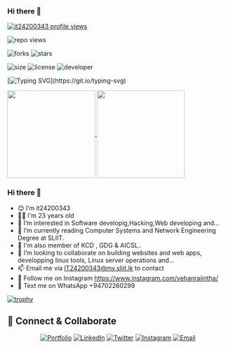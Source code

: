  ### Hi there 👋

 [![it24200343 profile views](https://u8views.com/api/v1/github/profiles/90745528/views/day-week-month-total-count.svg)](https://u8views.com/github/it24200343)

  ![repo views](https://hits.seeyoufarm.com/api/count/incr/badge.svg?url=https%3A%2F%2Fgithub.com%2Fit24200343%2Fit24200343&count_bg=%2379C83D&title_bg=%23555555&icon=gitpod.svg&icon_color=%23E7E7E7&title=Views&edge_flat=false)


![forks](https://img.shields.io/github/forks/it24200343/it24200343?label=Forks&style=social)
![stars](https://img.shields.io/github/stars/it24200343/it24200343?style=social)

![size](https://img.shields.io/github/repo-size/it24200343/it24200343?color=purple&label=Repo%20Size&style=plastic)
![license](https://img.shields.io/github/license/it24200343/X-UI-English-?color=purple&label=License&style=plastic)
![developer](https://img.shields.io/static/v1?label=Author&message=Vehan%20Rajintha&color=purple&style=plastic)



[![Typing SVG](https://readme-typing-svg.demolab.com?font=Young+Serif&pause=1000&color=8706E1FF&center=true&vCenter=true&random=false&width=435&lines=Hey+I'm+IT+24200343;Don't+Forget+To+Follow+Me...)](https://git.io/typing-svg)

<a href="https://github.com/anuraghazra/github-readme-stats">
  <img height=200 align="center" src="https://github-readme-stats.vercel.app/api?username=it24200343" />
</a>
<a href="https://github.com/anuraghazra/convoychat">
  <img height=200 align="center" src="https://github-readme-stats.vercel.app/api/top-langs?username=it24200343&layout=compact&langs_count=8&card_width=320" />
</a>

 ### Hi there 👋


- 😊 I’m it24200343
- 👦🏻 I'm 23 years old
- 👀 I’m interested in Software developig,Hacking,Web developing and...
- 🌱 I’m currently reading Computer Systems and Network Engineering Degree at SLIIT.
- 🕺 I'm  also member of KCD , GDG & AICSL..
- 💞️ I’m looking to collaborate on building websites and web apps, developping linux tools, Linux server operations and...
- 📫 Email me via IT24200343@my.sliit.lk to contact
- 🤩 Follow me on Instagram https://www.instagram.com/vehanrajintha/
- 💬 Text me on WhatsApp +94702260299


[![trophy](https://github-profile-trophy.vercel.app/?username=it24200343)](https://github.com/ryo-ma/github-profile-trophy)


## 🤝 Connect & Collaborate

<div align="center">

[![Portfolio](https://img.shields.io/badge/Portfolio-12100E?style=for-the-badge&logo=google-chrome&logoColor=white)](https://it24200343.netlify.app)
[![LinkedIn](https://img.shields.io/badge/LinkedIn-0077B5?style=for-the-badge&logo=linkedin&logoColor=white)](https://www.linkedin.com/in/it24200343/)
[![Twitter](https://img.shields.io/badge/Twitter-1DA1F2?style=for-the-badge&logo=twitter&logoColor=white)](https://x.com/it24200343)
[![Instagram](https://img.shields.io/badge/Instagram-E4405F?style=for-the-badge&logo=instagram&logoColor=white)](https://www.instagram.com/it24200343/)
[![Email](https://img.shields.io/badge/Email-D14836?style=for-the-badge&logo=gmail&logoColor=white)](mailto:it24200343@my.sliit.lk)

</div>
